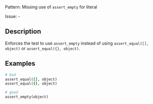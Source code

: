 Pattern: Missing use of `assert_empty` for literal

Issue: -

## Description

Enforces the test to use `assert_empty` instead of using
`assert_equal([], object)` or `assert_equal({}, object)`.

## Examples

``` ruby
# bad
assert_equal([], object)
assert_equal({}, object)

# good
assert_empty(object)
```